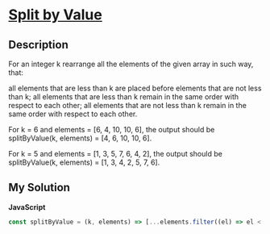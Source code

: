 # [Split by Value](https://www.codewars.com/kata/5a433c7a8f27f23bb00000dc)

## Description

For an integer k rearrange all the elements of the given array in such way, that:

all elements that are less than k are placed before elements that are not less than k;
all elements that are less than k remain in the same order with respect to each other;
all elements that are not less than k remain in the same order with respect to each other.

For k = 6 and elements = [6, 4, 10, 10, 6], the output should be splitByValue(k, elements) = [4, 6, 10, 10, 6].

For k = 5 and elements = [1, 3, 5, 7, 6, 4, 2], the output should be splitByValue(k, elements) = [1, 3, 4, 2, 5, 7, 6].

## My Solution

**JavaScript**

```js
const splitByValue = (k, elements) => [...elements.filter((el) => el < k), ...elements.filter((el) => el >= k)];
```
